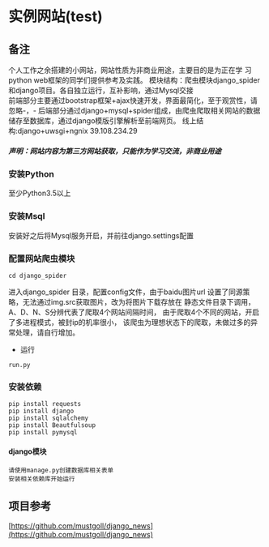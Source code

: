 # 实例网站(test)

## 备注
个人工作之余搭建的小网站，网站性质为非商业用途，主要目的是为正在学
习python web框架的同学们提供参考及实践。
模块结构：爬虫模块django_spider和django项目。各自独立运行，互补影响，通过Mysql交接  
前端部分主要通过bootstrap框架+ajax快速开发，界面最简化，至于观赏性，请忽略-，-
后端部分通过django+mysql+spider组成，由爬虫爬取相关网站的数据
储存至数据库，通过django模版引擎解析至前端网页。
线上结构:django+uwsgi+ngnix 39.108.234.29
##### 声明：网站内容为第三方网站获取，只能作为学习交流，非商业用途

### 安装Python

至少Python3.5以上

### 安装Msql

安装好之后将Mysql服务开启，并前往django.settings配置

### 配置网站爬虫模块

```
cd django_spider
```

进入django_spider 目录，配置config文件，由于baidu图片url
设置了同源策略，无法通过img.src获取图片，改为将图片下载存放在
静态文件目录下调用，A、D、N、S分辨代表了爬取4个网站间隔时间，
由于爬取4个不同的网站，开启了多进程模式，被封ip的机率很小，
该爬虫为理想状态下的爬取，未做过多的异常处理，请自行增加。
* 运行
```
run.py
```
### 安装依赖

```
pip install requests
pip install django
pip install sqlalchemy
pip install Beautfulsoup
pip install pymysql
```

#### django模块

    请使用manage.py创建数据库相关表单
    安装相关依赖库开始运行


## 项目参考

[https://github.com/mustgoll/django_news](https://github.com/mustgoll/django_news)
